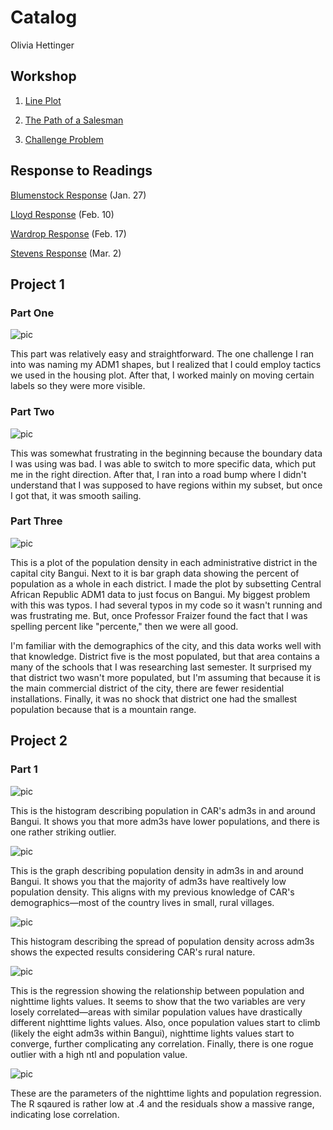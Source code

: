 # Catalog

Olivia Hettinger

## Workshop

1. [Line Plot](https://github.com/ohhettinger/wickedproblems/blob/master/plot2.png)

2. [The Path of a Salesman](https://github.com/ohhettinger/wickedproblems/blob/master/plot3.png)

3. [Challenge Problem](https://github.com/ohhettinger/wickedproblems/blob/master/challenge_question_1.png)

## Response to Readings

[Blumenstock Response](https://github.com/ohhettinger/wickedproblems/blob/master/blumenstock.md) (Jan. 27)

[Lloyd Response](https://github.com/ohhettinger/wickedproblems/blob/master/Lloyd.md) (Feb. 10)

[Wardrop Response](https://github.com/ohhettinger/wickedproblems/blob/master/Wardop.md) (Feb. 17)

[Stevens Response](https://github.com/ohhettinger/wickedproblems/blob/master/stevens.md) (Mar. 2)

## Project 1

### Part One

![pic](Central_African_Republic.png)

This part was relatively easy and straightforward. The one challenge I ran into was naming my ADM1 shapes, but I realized that I could employ tactics we used in the housing plot. After that, I worked mainly on moving certain labels so they were more visible. 
### Part Two

![pic](Bangui_adm3_population_again.png)

This was somewhat frustrating in the beginning because the boundary data I was using was bad. I was able to switch to more specific data, which put me in the right direction. After that, I ran into a road bump where I didn't understand that I was supposed to have regions within my subset, but once I got that, it was smooth sailing. 

### Part Three

![pic](Bangui.png)

This is a plot of the population density in each administrative district in the capital city Bangui. Next to it is bar graph data showing the percent of population as a whole in each district. I made the plot by subsetting Central African Republic ADM1 data to just focus on Bangui. My biggest problem with this was typos. I had several typos in my code so it wasn't running and was frustrating me. But, once Professor Fraizer found the fact that I was spelling percent like "percente," then we were all good. 

I'm familiar with the demographics of the city, and this data works well with that knowledge. District five is the most populated, but that area contains a many of the schools that I was researching last semester. It surprised my that district two wasn't more populated, but I'm assuming that because it is the main commercial district of the city, there are fewer residential installations. Finally, it was no shock that district one had the smallest population because that is a mountain range. 

## Project 2

### Part 1

![pic](caf_adm3_histogram.png)

This is the histogram describing population in CAR's adm3s in and around Bangui. It shows you that more adm3s have lower populations, and there is one rather striking outlier. 

![pic](caf_adm3_density.png)

This is the graph describing population density in adm3s in and around Bangui. It shows you that the majority of adm3s have realtively low population density. This aligns with my previous knowledge of CAR's demographics—most of the country lives in small, rural villages. 

![pic](caf_density_histogram.png)

This histogram describing the spread of population density across adm3s shows the expected results considering CAR's rural nature. 

![pic](caf_pop19_ntl_regression.png)

This is the regression showing the relationship between population and nighttime lights values. It seems to show that the two variables are very losely correlated—areas with similar population values have drastically different nighttime lights values. Also, once population values start to climb (likely the eight adm3s within Bangui), nighttime lights values start to converge, further complicating any correlation. Finally, there is one rogue outlier with a high ntl and population value. 

![pic](NTL_Residuals.png)

These are the parameters of the nighttime lights and population regression. The R sqaured is rather low at .4 and the residuals show a massive range, indicating lose correlation. 





